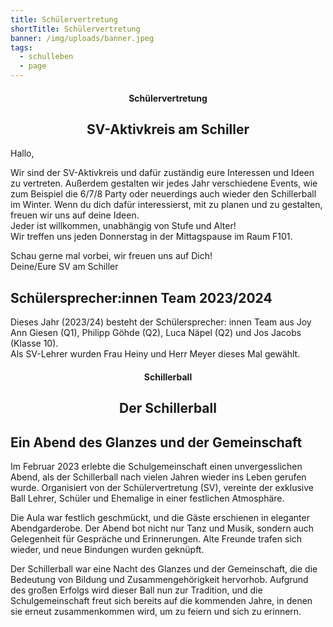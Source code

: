 ```yaml
---
title: Schülervertretung
shortTitle: Schülervertretung
banner: /img/uploads/banner.jpeg
tags:
  - schulleben
  - page
---
```

<center><div class="title"><h4>Schülervertretung</h4><h2>SV-Aktivkreis am Schiller   </h2></div></center>

Hallo, 

Wir sind der SV-Aktivkreis und dafür zuständig eure Interessen und Ideen zu vertreten. Außerdem gestalten wir jedes Jahr verschiedene Events, wie zum Beispiel die 6/7/8 Party oder neuerdings auch wieder den Schillerball im Winter. Wenn du dich dafür interessierst, mit zu planen und zu gestalten, freuen wir uns auf deine Ideen.  \
Jeder ist willkommen, unabhängig von Stufe und Alter! \
Wir treffen uns jeden Donnerstag in der Mittagspause im Raum F101. 

Schau gerne mal vorbei, wir freuen uns auf Dich! \
Deine/Eure SV am Schiller 



## Schülersprecher:innen Team 2023/2024  

Dieses Jahr (2023/24) besteht der Schülersprecher: innen Team aus Joy Ann Giesen (Q1), Philipp Göhde (Q2), Luca Näpel (Q2) und Jos Jacobs (Klasse 10). \
Als SV-Lehrer wurden Frau Heiny und Herr Meyer dieses Mal gewählt. 



<center><div class="title"><h4>Schillerball</h4><h2>Der Schillerball</h2></div></center>

## Ein Abend des Glanzes und der Gemeinschaft 

Im Februar 2023 erlebte die Schulgemeinschaft einen unvergesslichen Abend, als der Schillerball nach vielen Jahren wieder ins Leben gerufen wurde. Organisiert von der Schülervertretung (SV), vereinte der exklusive Ball Lehrer, Schüler und Ehemalige in einer festlichen Atmosphäre. 

Die Aula war festlich geschmückt, und die Gäste erschienen in eleganter Abendgarderobe. Der Abend bot nicht nur Tanz und Musik, sondern auch Gelegenheit für Gespräche und Erinnerungen. Alte Freunde trafen sich wieder, und neue Bindungen wurden geknüpft. 

Der Schillerball war eine Nacht des Glanzes und der Gemeinschaft, die die Bedeutung von Bildung und Zusammengehörigkeit hervorhob. Aufgrund des großen Erfolgs wird dieser Ball nun zur Tradition, und die Schulgemeinschaft freut sich bereits auf die kommenden Jahre, in denen sie erneut zusammenkommen wird, um zu feiern und sich zu erinnern.